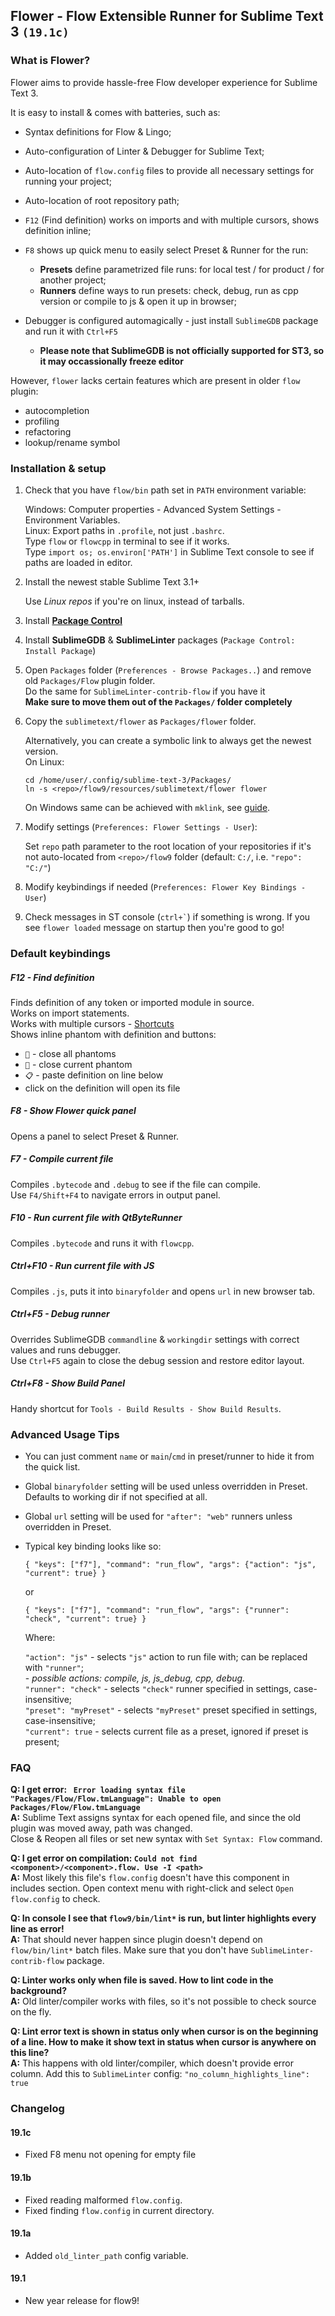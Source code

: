## Flower - Flow Extensible Runner for Sublime Text 3 `(19.1c)`

### What is Flower?

Flower aims to provide hassle-free Flow developer experience for Sublime Text 3.

It is easy to install & comes with batteries, such as:

- Syntax definitions for Flow & Lingo;

- Auto-configuration of Linter & Debugger for Sublime Text;

- Auto-location of `flow.config` files to provide all necessary settings for running your project;

- Auto-location of root repository path;

- `F12` (Find definition) works on imports and with multiple cursors, shows definition inline;

- `F8` shows up quick menu to easily select Preset & Runner for the run:  
  - **Presets** define parametrized file runs: for local test / for product / for another project;  
  - **Runners** define ways to run presets: check, debug, run as cpp version or compile to js & open it up in browser;  

- Debugger is configured automagically - just install `SublimeGDB` package and run it with `Ctrl+F5`  
    - **Please note that SublimeGDB is not officially supported for ST3, so it may occassionally freeze editor**  

However, `flower` lacks certain features which are present in older `flow` plugin:

- autocompletion
- profiling
- refactoring
- lookup/rename symbol


### Installation & setup

1. Check that you have `flow/bin` path set in `PATH` environment variable:

    Windows: Computer properties - Advanced System Settings - Environment Variables.  
    Linux: Export paths in `.profile`, not just `.bashrc`.  
    Type `flow` or `flowcpp` in terminal to see if it works.  
    Type `import os; os.environ['PATH']` in Sublime Text console to see if paths are loaded in editor.  

2. Install the newest stable Sublime Text 3.1+

    Use *Linux repos* if you're on linux, instead of tarballs.

3. Install [**Package Control**](https://packagecontrol.io/installation)

4. Install **SublimeGDB** & **SublimeLinter** packages (`Package Control: Install Package`)

5. Open `Packages` folder (`Preferences - Browse Packages..`) 
   and remove old `Packages/Flow` plugin folder.  
    Do the same for `SublimeLinter-contrib-flow` if you have it  
    **Make sure to move them out of the `Packages/` folder completely**

6. Copy the `sublimetext/flower` as `Packages/flower` folder.

      Alternatively, you can create a symbolic link to always get the newest version.  
      On Linux:

       cd /home/user/.config/sublime-text-3/Packages/
       ln -s <repo>/flow9/resources/sublimetext/flower flower

      On Windows same can be achieved with `mklink`, see
      [guide](https://www.howtogeek.com/howto/16226/complete-guide-to-symbolic-links-symlinks-on-windows-or-linux/).

7. Modify settings (`Preferences: Flower Settings - User`):

    Set `repo` path parameter to the root location of your repositories if it's not auto-located
    from `<repo>/flow9` folder (default: `C:/`, i.e. `"repo": "C:/"`)

8. Modify keybindings if needed (`Preferences: Flower Key Bindings - User`)

9. Check messages in ST console (`` ctrl+` ``) if something is wrong. If you see `flower loaded` message
   on startup then you're good to go!

### Default keybindings

##### F12 - Find definition

   Finds definition of any token or imported module in source.  
   Works on import statements.  
   Works with multiple cursors - [Shortcuts](https://gist.github.com/dufferzafar/7673209)  
   Shows inline phantom with definition and buttons:

   - `🔻` - close all phantoms
   - `🔽` - close current phantom
   - `📋` - paste definition on line below
   - click on the definition will open its file

##### F8 - Show Flower quick panel

   Opens a panel to select Preset & Runner.

##### F7 - Compile current file

   Compiles `.bytecode` and `.debug` to see if the file can compile.  
   Use `F4/Shift+F4` to navigate errors in output panel.  

##### F10 - Run current file with QtByteRunner

   Compiles `.bytecode` and runs it with `flowcpp`.

##### Ctrl+F10 - Run current file with JS

   Compiles `.js`, puts it into `binaryfolder` and opens `url` in new browser tab.

##### Ctrl+F5 - Debug runner

   Overrides SublimeGDB `commandline` & `workingdir` settings with correct values and runs debugger.  
   Use `Ctrl+F5` again to close the debug session and restore editor layout.  

##### Ctrl+F8 - Show Build Panel

   Handy shortcut for `Tools - Build Results - Show Build Results`.


### Advanced Usage Tips

- You can just comment `name` or `main`/`cmd` in preset/runner to hide it from the quick list.

- Global `binaryfolder` setting will be used unless overridden in Preset. Defaults to working dir if not specified at all.

- Global `url` setting will be used for `"after": "web"` runners unless overridden in Preset.

- Typical key binding looks like so:

    `{ "keys": ["f7"], "command": "run_flow", "args": {"action": "js", "current": true} }`

    or

    `{ "keys": ["f7"], "command": "run_flow", "args": {"runner": "check", "current": true} }`

    Where:

    `"action": "js"` - selects `"js"` action to run file with; can be replaced with `"runner"`;  
      - *possible actions: compile, js, js_debug, cpp, debug.*  
    `"runner": "check"` - selects `"check"` runner specified in settings, case-insensitive;  
    `"preset": "myPreset"` - selects `"myPreset"` preset specified in settings, case-insensitive;  
    `"current": true` - selects current file as a preset, ignored if preset is present;  


### FAQ

**Q: I get error: ` Error loading syntax file "Packages/Flow/Flow.tmLanguage": Unable to open Packages/Flow/Flow.tmLanguage`**  
**A:** Sublime Text assigns syntax for each opened file, and since the old plugin was moved away, path was changed.  
       Close & Reopen all files or set new syntax with `Set Syntax: Flow` command.  

**Q: I get error on compilation: `Could not find <component>/<component>.flow. Use -I <path>`**  
**A:** Most likely this file's `flow.config` doesn't have this component in includes section.
       Open context menu with right-click and select `Open flow.config` to check.

**Q: In console I see that `flow9/bin/lint*` is run, but linter highlights every line as error!**  
**A:** That should never happen since plugin doesn't depend on `flow/bin/lint*` batch files.
       Make sure that you don't have `SublimeLinter-contrib-flow` package.

**Q: Linter works only when file is saved. How to lint code in the background?**  
**A:** Old linter/compiler works with files, so it's not possible to check source on the fly.

**Q: Lint error text is shown in status only when cursor is on the beginning of a line.
     How to make it show text in status when cursor is anywhere on this line?**  
**A:** This happens with old linter/compiler, which doesn't provide error column.
       Add this to `SublimeLinter` config: `"no_column_highlights_line": true`


### Changelog

#### 19.1c

- Fixed F8 menu not opening for empty file

#### 19.1b

- Fixed reading malformed `flow.config`.
- Fixed finding `flow.config` in current directory.


#### 19.1a

- Added `old_linter_path` config variable.

#### 19.1

- New year release for flow9!

